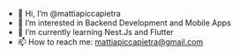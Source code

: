 - 👋 Hi, I’m @mattiapiccapietra
- 👀 I’m interested in Backend Development and Mobile Apps 
- 🌱 I’m currently learning Nest.Js and Flutter
- 📫 How to reach me: mattiapiccapietra@gmail.com
